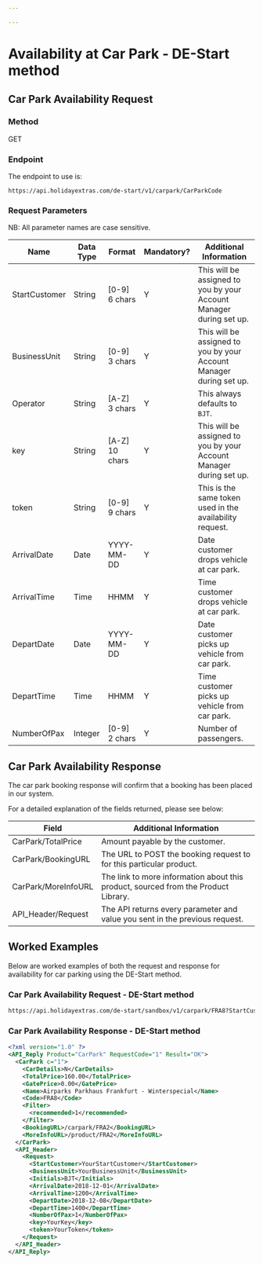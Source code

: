```yaml
---

---
```


# Availability at Car Park - DE-Start method

## Car Park Availability Request

### Method

GET

### Endpoint

The endpoint to use is:

```
https://api.holidayextras.com/de-start/v1/carpark/CarParkCode
```

### Request Parameters

NB: All parameter names are case sensitive.

| Name          | Data Type | Format         | Mandatory? | Additional Information |
| ----          | --------- | -----------    | ---------- | ---------------------- |
| StartCustomer | String    | [0-9] 6 chars  | Y          | This will be assigned to you by your Account Manager during set up. |
| BusinessUnit  | String    | [0-9] 3 chars  | Y          | This will be assigned to you by your Account Manager during set up. |
| Operator      | String    | [A-Z] 3 chars  | Y          | This always defaults to `BJT`. |
| key           | String    | [A-Z] 10 chars | Y          | This will be assigned to you by your Account Manager during set up. |
| token         | String    | [0-9] 9 chars  | Y          | This is the same token used in the availability request. |
| ArrivalDate   | Date      | YYYY-MM-DD     | Y          | Date customer drops vehicle at car park. |
| ArrivalTime   | Time      | HHMM           | Y          | Time customer drops vehicle at car park.|
| DepartDate    | Date      | YYYY-MM-DD     | Y          | Date customer picks up vehicle from car park.|
| DepartTime    | Time      | HHMM           | Y          | Time customer picks up vehicle from car park.|
| NumberOfPax   | Integer   | [0-9] 2 chars  | Y          | Number of passengers. |


## Car Park Availability Response

The car park booking response will confirm that a booking has been placed in our system.

For a detailed explanation of the fields returned, please see below:

| Field                | Additional Information |
| ----                 | ---------------------- |
| CarPark/TotalPrice   | Amount payable by the customer. |
| CarPark/BookingURL   | The URL to POST the booking request to for this particular product. |
| CarPark/MoreInfoURL  | The link to more information about this product, sourced from the Product Library.|  
| API_Header/Request  | The API returns every parameter and value you sent in the previous request. |

## Worked Examples

Below are worked examples of both the request and response for availability for car parking using the DE-Start method.

### Car Park Availability Request - DE-Start method

```html
https://api.holidayextras.com/de-start/sandbox/v1/carpark/FRA8?StartCustomer=YourStartCustomer&BusinessUnit=YourBusinessUnit&IInitials=BJT&ArrivalDate=2018-12-01&ArrivalTime=1200&DepartDate=2018-12-08&DepartTime=1400&NumberOfPax=1&key=YourKey&token=YourToken
```

### Car Park Availability Response - DE-Start method

```xml
<?xml version="1.0" ?>
<API_Reply Product="CarPark" RequestCode="1" Result="OK">
  <CarPark c="1">
    <CarDetails>N</CarDetails>
    <TotalPrice>160.00</TotalPrice>
    <GatePrice>0.00</GatePrice>
    <Name>Airparks Parkhaus Frankfurt - Winterspecial</Name>
    <Code>FRA8</Code>
    <Filter>
      <recommended>1</recommended>
    </Filter>
    <BookingURL>/carpark/FRA2</BookingURL>
    <MoreInfoURL>/product/FRA2</MoreInfoURL>
  </CarPark>
  <API_Header>
    <Request>
      <StartCustomer>YourStartCustomer</StartCustomer>
      <BusinessUnit>YourBusinessUnit</BusinessUnit>
      <Initials>BJT</Initials>
      <ArrivalDate>2018-12-01</ArrivalDate>
      <ArrivalTime>1200</ArrivalTime>
      <DepartDate>2018-12-08</DepartDate>
      <DepartTime>1400</DepartTime>
      <NumberOfPax>1</NumberOfPax>
      <key>YourKey</key>
      <token>YourToken</token>
    </Request>
  </API_Header>
</API_Reply>
```
